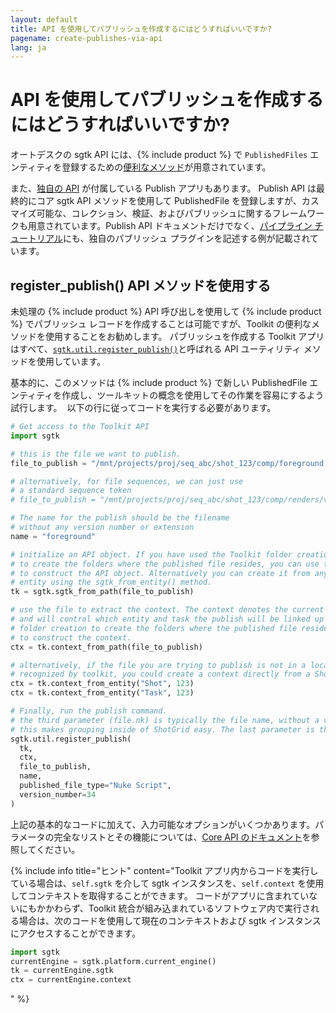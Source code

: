 ```yaml
---
layout: default
title: API を使用してパブリッシュを作成するにはどうすればいいですか?
pagename: create-publishes-via-api
lang: ja
---
```


# API を使用してパブリッシュを作成するにはどうすればいいですか?

オートデスクの sgtk API には、{% include product %} で `PublishedFiles` エンティティを登録するための[便利なメソッド](https://developer.shotgridsoftware.com/tk-core/utils.html#sgtk.util.register_publish)が用意されています。

また、[独自の API](https://developer.shotgridsoftware.com/tk-multi-publish2/) が付属している Publish アプリもあります。
Publish API は最終的にコア sgtk API メソッドを使用して PublishedFile を登録しますが、カスマイズ可能な、コレクション、検証、およびパブリッシュに関するフレームワークも用意されています。Publish API ドキュメントだけでなく、[パイプライン チュートリアル](https://developer.shotgridsoftware.com/ja/cb8926fc/)にも、独自のパブリッシュ プラグインを記述する例が記載されています。

## register_publish() API メソッドを使用する

未処理の {% include product %} API 呼び出しを使用して {% include product %} でパブリッシュ レコードを作成することは可能ですが、Toolkit の便利なメソッドを使用することをお勧めします。
パブリッシュを作成する Toolkit アプリはすべて、[`sgtk.util.register_publish()`](https://developer.shotgridsoftware.com/tk-core/utils.html#sgtk.util.register_publish)と呼ばれる API ユーティリティ メソッドを使用しています。

基本的に、このメソッドは {% include product %} で新しい PublishedFile エンティティを作成し、ツールキットの概念を使用してその作業を容易にするよう試行します。  以下の行に従ってコードを実行する必要があります。

```python
# Get access to the Toolkit API
import sgtk

# this is the file we want to publish.
file_to_publish = "/mnt/projects/proj/seq_abc/shot_123/comp/foreground.v034.nk"

# alternatively, for file sequences, we can just use
# a standard sequence token
# file_to_publish = "/mnt/projects/proj/seq_abc/shot_123/comp/renders/v034/foreground.%04d.exr"

# The name for the publish should be the filename
# without any version number or extension
name = "foreground"

# initialize an API object. If you have used the Toolkit folder creation
# to create the folders where the published file resides, you can use this path
# to construct the API object. Alternatively you can create it from any ShotGrid
# entity using the sgtk_from_entity() method.
tk = sgtk.sgtk_from_path(file_to_publish)

# use the file to extract the context. The context denotes the current work area in Toolkit
# and will control which entity and task the publish will be linked up to. If you have used the Toolkit
# folder creation to create the folders where the published file resides, you can use this path
# to construct the context.
ctx = tk.context_from_path(file_to_publish)

# alternatively, if the file you are trying to publish is not in a location that is
# recognized by toolkit, you could create a context directly from a ShotGrid entity instead:
ctx = tk.context_from_entity("Shot", 123)
ctx = tk.context_from_entity("Task", 123)

# Finally, run the publish command.
# the third parameter (file.nk) is typically the file name, without a version number.
# this makes grouping inside of ShotGrid easy. The last parameter is the version number.
sgtk.util.register_publish(
  tk,
  ctx,
  file_to_publish,
  name,
  published_file_type="Nuke Script",
  version_number=34
)
```

上記の基本的なコードに加えて、入力可能なオプションがいくつかあります。パラメータの完全なリストとその機能については、[Core API のドキュメント](https://developer.shotgridsoftware.com/tk-core/utils.html#sgtk.util.register_publish)を参照してください。

{% include info title="ヒント" content="Toolkit アプリ内からコードを実行している場合は、`self.sgtk` を介して sgtk インスタンスを、`self.context` を使用してコンテキストを取得することができます。
コードがアプリに含まれていないにもかかわらず、Toolkit 統合が組み込まれているソフトウェア内で実行される場合は、次のコードを使用して現在のコンテキストおよび sgtk インスタンスにアクセスすることができます。

```python
import sgtk
currentEngine = sgtk.platform.current_engine()
tk = currentEngine.sgtk
ctx = currentEngine.context
```

" %}
